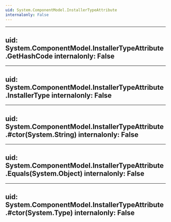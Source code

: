 ```yaml
---
uid: System.ComponentModel.InstallerTypeAttribute
internalonly: False
---
```


---
uid: System.ComponentModel.InstallerTypeAttribute.GetHashCode
internalonly: False
---

---
uid: System.ComponentModel.InstallerTypeAttribute.InstallerType
internalonly: False
---

---
uid: System.ComponentModel.InstallerTypeAttribute.#ctor(System.String)
internalonly: False
---

---
uid: System.ComponentModel.InstallerTypeAttribute.Equals(System.Object)
internalonly: False
---

---
uid: System.ComponentModel.InstallerTypeAttribute.#ctor(System.Type)
internalonly: False
---
